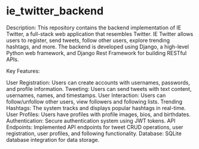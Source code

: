# ie_twitter_backend
Description:
This repository contains the backend implementation of IE Twitter, a full-stack web application that resembles Twitter. IE Twitter allows users to register, send tweets, follow other users, explore trending hashtags, and more. The backend is developed using Django, a high-level Python web framework, and Django Rest Framework for building RESTful APIs.

Key Features:

User Registration: Users can create accounts with usernames, passwords, and profile information.
Tweeting: Users can send tweets with text content, usernames, names, and timestamps.
User Interaction: Users can follow/unfollow other users, view followers and following lists.
Trending Hashtags: The system tracks and displays popular hashtags in real-time.
User Profiles: Users have profiles with profile images, bios, and birthdates.
Authentication: Secure authentication system using JWT tokens.
API Endpoints: Implemented API endpoints for tweet CRUD operations, user registration, user profiles, and following functionality.
Database: SQLite database integration for data storage.
